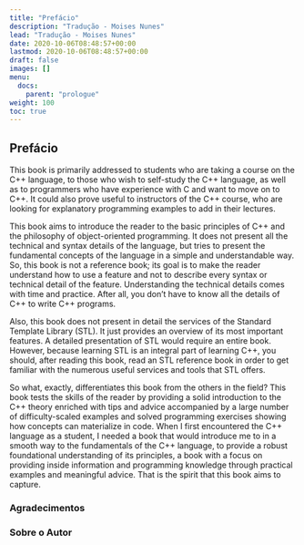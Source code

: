 ```yaml
---
title: "Prefácio"
description: "Tradução - Moises Nunes"
lead: "Tradução - Moises Nunes"
date: 2020-10-06T08:48:57+00:00
lastmod: 2020-10-06T08:48:57+00:00
draft: false
images: []
menu:
  docs:
    parent: "prologue"
weight: 100
toc: true
---
```


## Prefácio

This book is primarily addressed to students who are taking a course on the C++ language, to those who wish to self-study the C++ language, as well as to programmers who have experience with C and want to move on to C++. It could also prove useful to instructors of the C++ course, who are looking for explanatory programming examples to add in their lectures.

This book aims to introduce the reader to the basic principles of C++ and the philosophy of object-oriented programming. It does not present all the technical and syntax details of the language, but tries to present the fundamental concepts of the language in a simple and understandable way. So, this book is not a reference book; its goal is to make the reader understand how to use a feature and not to describe every syntax or technical detail of the feature. Understanding the technical details comes with time and practice. After all, you don’t have to know all the details of C++ to write C++ programs.

Also, this book does not present in detail the services of the Standard Template Library (STL). It just provides an overview of its most important features. A detailed presentation of STL would require an entire book. However, because learning STL is an integral part of learning C++, you should, after reading this book, read an STL reference book in order to get familiar with the numerous useful services and tools that STL offers.

So what, exactly, differentiates this book from the others in the field? This book tests the skills of the reader by providing a solid introduction to the C++ theory enriched with tips and advice accompanied by a large number of difficulty-scaled examples and solved programming exercises showing how concepts can materialize in code. When I first encountered the C++ language as a student, I needed a book that would introduce me to in a smooth way to the fundamentals of the C++ language, to provide a robust foundational understanding of its principles, a book with a focus on providing inside information and programming knowledge through practical examples and meaningful advice. That is the spirit that this book aims to capture.

### Agradecimentos


### Sobre o Autor



